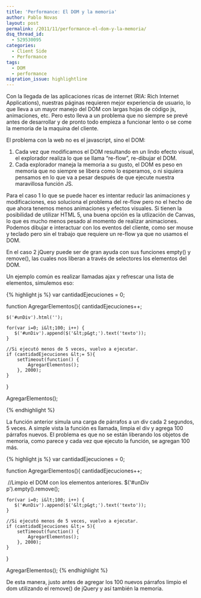 ```yaml
---
title: 'Performance: El DOM y la memoria'
author: Pablo Novas
layout: post
permalink: /2011/11/performance-el-dom-y-la-memoria/
dsq_thread_id:
  - 529530095
categories:
  - Client Side
  - Performance
tags:
  - DOM
  - performance
migration_issue: highlightline
---
```

Con la llegada de las aplicaciones ricas de internet (RIA: Rich Internet Applications), nuestras páginas requieren mejor experiencia de usuario, lo que lleva a un mayor manejo del DOM con largas hojas de código js, animaciones, etc. Pero esto lleva a un problema que no siempre se prevé antes de desarrollar y de pronto todo empieza a funcionar lento o se come la memoria de la maquina del cliente.

El problema con la web no es el javascript, sino el DOM:

  1. Cada vez que modificamos el DOM resultando en un lindo efecto visual, el explorador realiza lo que se llama &#8220;re-flow&#8221;, re-dibujar el DOM.
  2. Cada explorador maneja la memoria a su gusto, el DOM es peso en memoria que no siempre se libera como lo esperamos, o ni siquiera pensamos en lo que va a pesar después de que ejecute nuestra maravillosa función JS.

Para el caso 1 lo que se puede hacer es intentar reducir las animaciones y modificaciones, eso soluciona el problema del re-flow pero no el hecho de que ahora tenemos menos animaciones y efectos visuales. Si tienen la posibilidad de utilizar HTML 5, una buena opción es la utlización de Canvas, lo que es mucho menos pesado al momento de realizar animaciones. Podemos dibujar e interactuar con los eventos del cliente, como ser mouse y teclado pero sin el trabajo que requiere un re-flow ya que no usamos el DOM.

En el caso 2 jQuery puede ser de gran ayuda con sus funciones empty() y remove(), las cuales nos liberan a través de selectores los elementos del DOM.

Un ejemplo común es realizar llamadas ajax y refrescar una lista de elementos, simulemos eso:  
<!--more-->

<!--highlight:[6]-->
{% highlight js %}
var cantidadEjecuciones = 0;

function AgregarElementos(){
    cantidadEjecuciones++;

    $('#unDiv').html('');

    for(var i=0; i&lt;100; i++) {
       $('#unDiv').append($('&lt;p&gt;').text('texto'));
    }

    //Si ejecutó menos de 5 veces, vuelvo a ejecutar.
    if (cantidadEjecuciones &lt;= 5){
        setTimeout(function() {
            AgregarElementos();
        }, 2000);
    }
}

AgregarElementos();

 {% endhighlight %}

La función anterior simula una carga de párrafos a un div cada 2 segundos, 5 veces. A simple vista la función es llamada, limpia el div y agrega 100 párrafos nuevos. El problema es que no se están liberando los objetos de memoria, como parece y cada vez que ejecuto la función, se agregan 100 más.

<!--highlight:[7]-->
{% highlight js %}
var cantidadEjecuciones = 0;

function AgregarElementos(){
    cantidadEjecuciones++;

    //Limpio el DOM con los elementos anteriores.
    $('#unDiv p').empty().remove();

    for(var i=0; i&lt;100; i++) {
       $('#unDiv').append($('&lt;p&gt;').text('texto'));
    }

    //Si ejecutó menos de 5 veces, vuelvo a ejecutar.
    if (cantidadEjecuciones &lt;= 5){
        setTimeout(function() {
            AgregarElementos();
        }, 2000);
    }
}

AgregarElementos();
 {% endhighlight %}

De esta manera, justo antes de agregar los 100 nuevos párrafos limpio el dom utilizando el remove() de jQuery y así también la memoria.